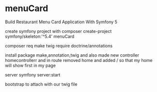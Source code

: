 # menuCard
Build Restaurant Menu Card Application With Symfony 5


create symfony project with composer create-project symfony/skeleton:'^5.4' menuCard

composer req make
twig
require doctrine/annotations  

install package make,annotation,twig and also made new controller homecontrollerr and in
 route removed home and added / so that my home will
 show first in my page

 server 
 symfony server:start

 bootstrap to attach with our twig file